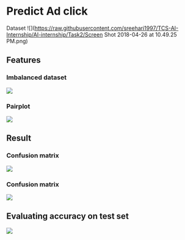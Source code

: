 # Predict Ad click

Dataset
![](https://raw.githubusercontent.com/sreehari1997/TCS-AI-Internship/AI-internship/Task2/Screen Shot 2018-04-26 at 10.49.25 PM.png)
## Features
### Imbalanced dataset
![](https://raw.githubusercontent.com/sreehari1997/TCS-AI-Internship/AI-internship/Task2/results/count.jpg)
### Pairplot
![](https://raw.githubusercontent.com/sreehari1997/TCS-AI-Internship/AI-internship/Task2/results/pair.jpg)
## Result
### Confusion matrix
![](https://raw.githubusercontent.com/sreehari1997/TCS-AI-Internship/AI-internship/Task2/results/one.jpg)
### Confusion matrix
![](https://raw.githubusercontent.com/sreehari1997/TCS-AI-Internship/AI-internship/Task2/results/two.jpg)

## Evaluating accuracy on test set
![](https://raw.githubusercontent.com/sreehari1997/TCS-AI-Internship/AI-internship/Task2/results/three.jpg)